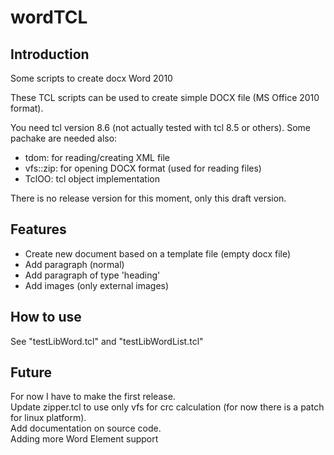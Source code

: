wordTCL
=======

Introduction
------------

Some scripts to create docx Word 2010


These TCL scripts can be used to create simple DOCX file (MS Office 2010 format).

You need tcl version 8.6 (not actually tested with tcl 8.5 or others).
Some pachake are needed also:
  + tdom: for reading/creating XML file
  + vfs::zip: for opening DOCX format (used for reading files)
  + TclOO: tcl object implementation

There is no release version for this moment, only this draft version.

Features
--------

* Create new document based on a template file (empty docx file)
* Add paragraph (normal)
* Add paragraph of type 'heading'
* Add images (only external images)

How to use
----------

See "testLibWord.tcl" and "testLibWordList.tcl"


Future
------

For now I have to make the first release.  
Update zipper.tcl to use only vfs for crc calculation (for now there is a patch for linux platform).  
Add documentation on source code.  
Adding more Word Element support  



